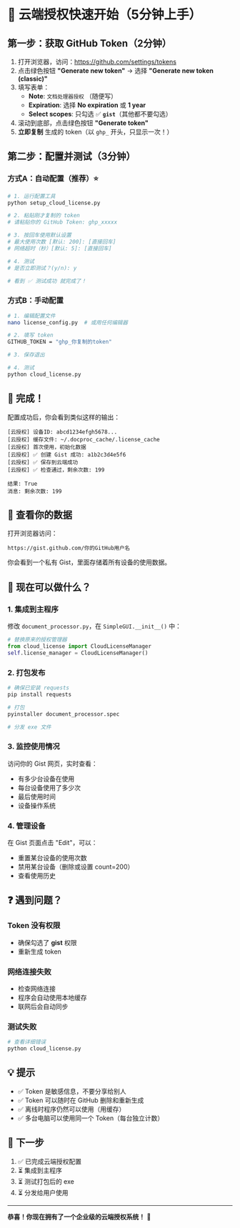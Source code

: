 # 🚀 云端授权快速开始（5分钟上手）

## 第一步：获取 GitHub Token（2分钟）

1. 打开浏览器，访问：https://github.com/settings/tokens
2. 点击绿色按钮 **"Generate new token"** → 选择 **"Generate new token (classic)"**
3. 填写表单：
   - **Note**: `文档处理器授权` （随便写）
   - **Expiration**: 选择 **No expiration** 或 **1 year**
   - **Select scopes**: 只勾选 ✅ **`gist`**（其他都不要勾选）
4. 滚动到底部，点击绿色按钮 **"Generate token"**
5. **立即复制** 生成的 token（以 `ghp_` 开头，只显示一次！）

## 第二步：配置并测试（3分钟）

### 方式A：自动配置（推荐）⭐

```bash
# 1. 运行配置工具
python setup_cloud_license.py

# 2. 粘贴刚才复制的 token
# 请粘贴你的 GitHub Token: ghp_xxxxx

# 3. 按回车使用默认设置
# 最大使用次数 [默认: 200]: [直接回车]
# 网络超时（秒）[默认: 5]: [直接回车]

# 4. 测试
# 是否立即测试？(y/n): y

# 看到 ✅ 测试成功 就完成了！
```

### 方式B：手动配置

```bash
# 1. 编辑配置文件
nano license_config.py  # 或用任何编辑器

# 2. 填写 token
GITHUB_TOKEN = "ghp_你复制的token"

# 3. 保存退出

# 4. 测试
python cloud_license.py
```

## 🎉 完成！

配置成功后，你会看到类似这样的输出：

```
[云授权] 设备ID: abcd1234efgh5678...
[云授权] 缓存文件: ~/.docproc_cache/.license_cache
[云授权] 首次使用，初始化数据
[云授权] ✅ 创建 Gist 成功: a1b2c3d4e5f6
[云授权] ✅ 保存到云端成功
[云授权] ✅ 检查通过，剩余次数: 199

结果: True
消息: 剩余次数: 199
```

## 📱 查看你的数据

打开浏览器访问：
```
https://gist.github.com/你的GitHub用户名
```

你会看到一个私有 Gist，里面存储着所有设备的使用数据。

## 🔧 现在可以做什么？

### 1. 集成到主程序

修改 `document_processor.py`，在 `SimpleGUI.__init__()` 中：

```python
# 替换原来的授权管理器
from cloud_license import CloudLicenseManager
self.license_manager = CloudLicenseManager()
```

### 2. 打包发布

```bash
# 确保已安装 requests
pip install requests

# 打包
pyinstaller document_processor.spec

# 分发 exe 文件
```

### 3. 监控使用情况

访问你的 Gist 网页，实时查看：
- 有多少台设备在使用
- 每台设备使用了多少次
- 最后使用时间
- 设备操作系统

### 4. 管理设备

在 Gist 页面点击 "Edit"，可以：
- 重置某台设备的使用次数
- 禁用某台设备（删除或设置 count=200）
- 查看使用历史

## ❓ 遇到问题？

### Token 没有权限
- 确保勾选了 **gist** 权限
- 重新生成 token

### 网络连接失败
- 检查网络连接
- 程序会自动使用本地缓存
- 联网后会自动同步

### 测试失败
```bash
# 查看详细错误
python cloud_license.py
```

## 💡 提示

- ✅ Token 是敏感信息，不要分享给别人
- ✅ Token 可以随时在 GitHub 删除和重新生成
- ✅ 离线时程序仍然可以使用（用缓存）
- ✅ 多台电脑可以使用同一个 Token（每台独立计数）

## 🎯 下一步

1. ✅ 已完成云端授权配置
2. ⏳ 集成到主程序
3. ⏳ 测试打包后的 exe
4. ⏳ 分发给用户使用

---

**恭喜！你现在拥有了一个企业级的云端授权系统！** 🎉

